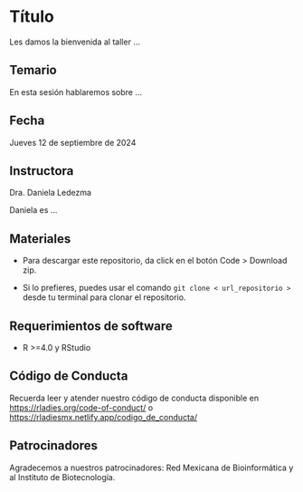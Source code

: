 # Título

Les damos la bienvenida al taller ...

## Temario

En esta sesión hablaremos sobre ...

## Fecha 

Jueves 12 de septiembre de 2024

## Instructora

Dra. Daniela Ledezma

Daniela es ...

## Materiales

- Para descargar este repositorio, da click en el botón Code > Download zip. 

- Si lo prefieres, puedes usar el comando `git clone < url_repositorio > ` desde tu terminal para clonar el repositorio.
  
## Requerimientos de software

- R >=4.0 y RStudio

## Código de Conducta

Recuerda leer y atender nuestro código de conducta disponible en https://rladies.org/code-of-conduct/ o https://rladiesmx.netlify.app/codigo_de_conducta/

## Patrocinadores

Agradecemos a nuestros patrocinadores: Red Mexicana de Bioinformática y al Instituto de Biotecnología.
